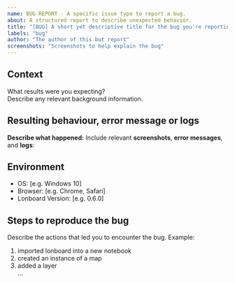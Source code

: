 ```yaml
---
name: BUG REPORT - A specific issue type to report a bug.
about: A structured report to describe unexpected behavior.
title: "[BUG] A short yet descriptive title for the bug you're reporting"
labels: "bug"
author: "The author of this but report"
screenshots: "Screenshots to help explain the bug"
---
```


## Context

What results were you expecting? <br/>
Describe any relevant background information.

## Resulting behaviour, error message or logs

**Describe what happened:**
Include relevant **screenshots**, **error messages**, and **logs**:

## Environment

- OS: [e.g. Windows 10]
- Browser: [e.g. Chrome, Safari]
- Lonboard Version: [e.g. 0.6.0]

## Steps to reproduce the bug

Describe the actions that led you to encounter the bug. Example:

1. imported lonboard into a new notebook
2. created an instance of a map
3. added a layer
   <br/>
   ...
